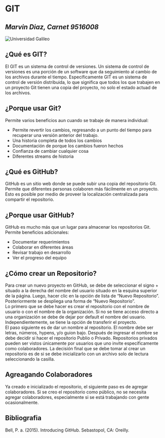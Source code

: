 # GIT
## _Marvin Diaz, Carnet 9516008_

![Universidad Galileo](https://www.galileo.edu/wp-content/themes/galileo-theme/img/logo-header.png)

## ¿Qué es GIT?
El GIT es un sistema de control de versiones.  Un sistema de control de versiones es una porción de un software que da seguimiento al cambio de los archivos durante el tiempo.  Específicamente GIT es un sistema de control de versión distribuida, lo que significa que todos los que trabajen en un proyecto Git tienen una copia del proyecto, no solo el estado actuad de los archivos.

## ¿Porque usar Git?
Permite varios beneficios aun cuando se trabaje de manera individual:
* Permite revertir los cambios, regresando a un punto del tiempo para recuperar una versión anterior del trabajo.
* Una historia completa de todos los cambios
* Documentación de porque los cambios fueron hechos
* Confianza de cambiar cualquier cosa
* Diferentes streams de historia

## ¿Qué es GitHub?
GitHub es un sitio web donde se puede subir una copia del repositorio Git.  Permite que diferentes personas colaboren más fácilmente en un proyecto.  Esto es posible por medio de proveer la localización centralizada para compartir el repositorio.


## ¿Porque usar GitHub?
GitHub es mucho más que un lugar para almacenar los repositorios Git. Permite beneficios adicionales:
- Documentar requerimientos
- Colaborar en diferentes áreas
- Revisar trabajo en desarrollo
- Ver el progreso del equipo

## ¿Cómo crear un Repositorio?
Para crear un nuevo proyecto en GitHub, se debe de seleccionar el signo + situado a la derecha del nombre del usuario situado en la esquina superior de la página.  Luego, hacer clic en la opción de lista de “Nuevo Repositorio”.  Posteriormente se despliega una forma de “Nuevo Repositorio”.  
Lo primero que se debe hacer es crear el repositorio con el nombre de usuario o con el nombre de la organización.  Si no se tiene acceso directo a una organización se debe de dejar por default el nombre del usuario.  Independientemente, se tiene la opción de transferir el proyecto.  
El paso siguiente es de dar un nombre al repositorio.  El nombre debe ser letras, números, hypens, y/o guion bajo.  Después de ingresar el nombre se debe decidir si hacer el repositorio Publio o Privado.  Repositorios privados pueden ser vistos únicamente por usuarios que uno invite específicamente como colaboradores.
La decisión final que se debe tomar al crear un repositorio es de si se debe inicializarlo con un archivo solo de lectura seleccionando la casilla.

## Agreagando Colaboradores
Ya creado e inicializado el repositorio, el siguiente paso es de agregar colaboradores.  Si se creo el repositorio como público, no se necesita agregar colaboradores, especialmente si se está trabajando con gente ocasionalmente.


## Bibliografia
Bell, P. a. (2015). Introducing GitHub. Sebastopol, CA: Oreilly.






```


